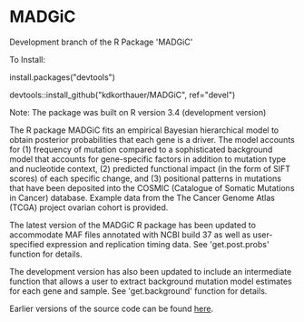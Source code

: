 # MADGiC
Development branch of the R Package 'MADGiC' 

To Install:
  
  install.packages("devtools")

devtools::install_github("kdkorthauer/MADGiC", ref="devel")

Note: The package was built on R version 3.4 (development version)

The R package MADGiC fits an empirical Bayesian hierarchical model to obtain posterior probabilities that each gene is a driver.
The model accounts for (1) frequency of mutation compared to a
sophisticated background model that accounts for gene-specific factors in
addition to mutation type and nucleotide context, (2) predicted
functional impact (in the form of SIFT scores) of each specific change,
and (3) positional patterns in mutations that have been
deposited into the COSMIC (Catalogue of Somatic Mutations in Cancer)
database. Example data from the The Cancer Genome Atlas (TCGA) project ovarian cohort is provided.

The latest version of the MADGiC R package has been updated to accommodate MAF files annotated with NCBI build 37 as well as 
user-specified expression and replication timing data.  See 'get.post.probs' function for details.

The development version has also been updated to include an intermediate function that allows a user to extract background mutation model estimates for each gene and sample.  See 'get.background' function for details.

Earlier versions of the source code can be found <A HREF="https://www.biostat.wisc.edu/~kendzior/MADGiC">here</A>.</p>
